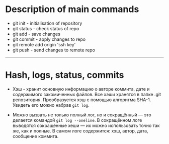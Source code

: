 # Description of main commands

* git init - initialisation of repository
* git status - check status of repo
* git add - save changes
* git commit - apply changes to repo
* git remote add origin 'ssh key'
* git push - send changes to remote repo
---
# Hash, logs, status, commits

* Хэш - хранит основную информацию о авторе коммита, дате и содержимого закомиченных файлов. Все хэши хранятся
в папке .git репозитория. Преобразуется хэш с помощью алгоритма SHA-1. Увидеть его можно набрав `git log`.

* Можно вызвать не только полный лог, но и сокращённый — это делается командой `git log --oneline`. В сокращённом логе выводятся сокращённые хеши — их можно использовать точно так же, как и полные.
В самом логе содержится: хэш, автор, дата, сообщение коммита.
